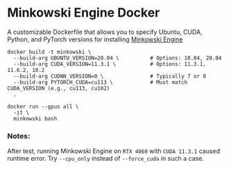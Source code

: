 # Minkowski Engine Docker
A customizable Dockerfile that allows you to specify Ubuntu, CUDA, Python, and PyTorch versions for installing [Minkowski Engine](https://github.com/NVIDIA/MinkowskiEngine)

```
docker build -t minkowski \
  --build-arg UBUNTU_VERSION=20.04 \          # Options: 18.04, 20.04
  --build-arg CUDA_VERSION=11.3.1 \           # Options: 11.3.1, 11.6.2, 10.2
  --build-arg CUDNN_VERSION=8 \               # Typically 7 or 8
  --build-arg PYTORCH_CUDA=cu113 \            # Must match CUDA_VERSION (e.g., cu113, cu102)
  .

docker run --gpus all \
  -it \
  minkowski bash
```

### Notes:

After test, running Minkowski Engine on `RTX 4060` with `CUDA 11.3.1` caused runtime error.
Try `--cpu_only` instead of `--force_cuda` in such a case.
